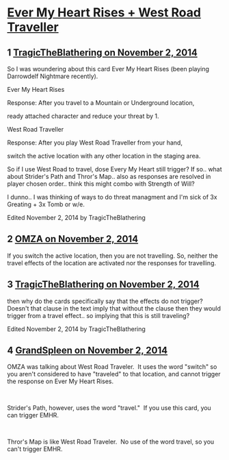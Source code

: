 # [Ever My Heart Rises + West Road Traveller](https://community.fantasyflightgames.com/topic/126195-ever-my-heart-rises-west-road-traveller/)

## 1 [TragicTheBlathering on November 2, 2014](https://community.fantasyflightgames.com/topic/126195-ever-my-heart-rises-west-road-traveller/?do=findComment&comment=1319344)

So I was woundering about this card Ever My Heart Rises (been playing Darrowdelf Nightmare recently).





Ever My Heart Rises

Response: After you travel to a Mountain or Underground location,

ready attached character and reduce your threat by 1.

West Road Traveller

Response: After you play West Road Traveller from your hand,

switch the active location with any other location in the staging area.

So if I use West Road to travel, dose Every My Heart still trigger? If so.. what about Strider's Path and Thror's Map.. also as responses are resolved in player chosen order.. think this might combo with Strength of Will?

I dunno.. I was thinking of ways to do threat managment and I'm sick of 3x Greating + 3x Tomb or w/e.

Edited November 2, 2014 by TragicTheBlathering

## 2 [OMZA on November 2, 2014](https://community.fantasyflightgames.com/topic/126195-ever-my-heart-rises-west-road-traveller/?do=findComment&comment=1319357)

If you switch the active location, then you are not travelling. So, neither the travel effects of the location are activated nor the responses for travelling.

## 3 [TragicTheBlathering on November 2, 2014](https://community.fantasyflightgames.com/topic/126195-ever-my-heart-rises-west-road-traveller/?do=findComment&comment=1319366)

then why do the cards specifically say that the effects do not trigger? Doesn't that clause in the text imply that without the clause then they would trigger from a travel effect.. so implying that this is still traveling?

Edited November 2, 2014 by TragicTheBlathering

## 4 [GrandSpleen on November 2, 2014](https://community.fantasyflightgames.com/topic/126195-ever-my-heart-rises-west-road-traveller/?do=findComment&comment=1319608)

OMZA was talking about West Road Traveler.  It uses the word "switch" so you aren't considered to have "traveled" to that location, and cannot trigger the response on Ever My Heart Rises.

 

Strider's Path, however, uses the word "travel."  If you use this card, you can trigger EMHR.

 

Thror's Map is like West Road Traveler.  No use of the word travel, so you can't trigger EMHR.  

